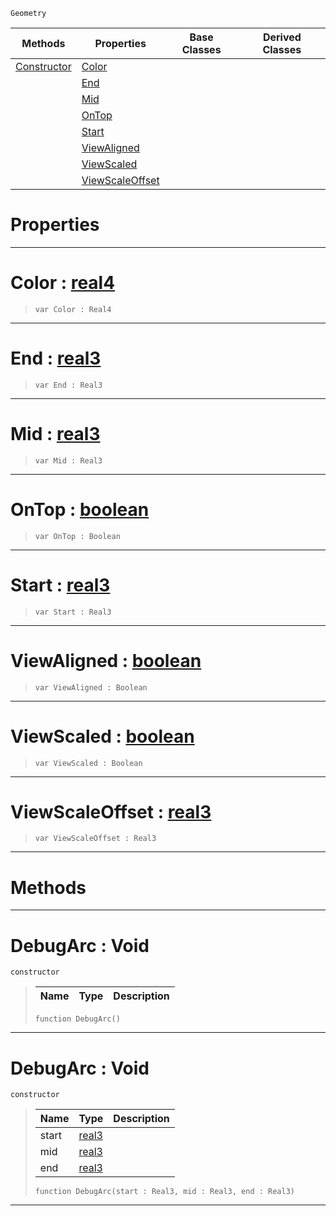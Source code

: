  `Geometry`

|Methods|Properties|Base Classes|Derived Classes|
|---|---|---|---|
|[ Constructor](debugarc.md#debugarc-void)|[ Color](debugarc.md#color-zilch-engine-docume)| | |
| |[ End](debugarc.md#end-zilch-engine-document)| | |
| |[ Mid](debugarc.md#mid-zilch-engine-document)| | |
| |[ OnTop](debugarc.md#ontop-zilch-engine-docume)| | |
| |[ Start](debugarc.md#start-zilch-engine-docume)| | |
| |[ ViewAligned](debugarc.md#viewaligned-zilch-engine)| | |
| |[ ViewScaled](debugarc.md#viewscaled-zilch-engine-d)| | |
| |[ ViewScaleOffset](debugarc.md#viewscaleoffset-zilch-eng)| | |


 #  Properties


---  
 #  Color : [real4](../nada_base_types/real4.md)

> 
> ```TS:Nada
> var Color : Real4


---  
 #  End : [real3](../nada_base_types/real3.md)

> 
> ```TS:Nada
> var End : Real3


---  
 #  Mid : [real3](../nada_base_types/real3.md)

> 
> ```TS:Nada
> var Mid : Real3


---  
 #  OnTop : [boolean](../nada_base_types/boolean.md)

> 
> ```TS:Nada
> var OnTop : Boolean


---  
 #  Start : [real3](../nada_base_types/real3.md)

> 
> ```TS:Nada
> var Start : Real3


---  
 #  ViewAligned : [boolean](../nada_base_types/boolean.md)

> 
> ```TS:Nada
> var ViewAligned : Boolean


---  
 #  ViewScaled : [boolean](../nada_base_types/boolean.md)

> 
> ```TS:Nada
> var ViewScaled : Boolean


---  
 #  ViewScaleOffset : [real3](../nada_base_types/real3.md)

> 
> ```TS:Nada
> var ViewScaleOffset : Real3


---  
 #  Methods


---  
 #  DebugArc : Void

 `constructor`

> 
> |Name|Type|Description|
> |---|---|---|
> ```TS:Nada
> function DebugArc()
> ``` 


---  
 #  DebugArc : Void

 `constructor`

> 
> |Name|Type|Description|
> |---|---|---|
> |start|[real3](../nada_base_types/real3.md)| |
> |mid|[real3](../nada_base_types/real3.md)| |
> |end|[real3](../nada_base_types/real3.md)| |
> ```TS:Nada
> function DebugArc(start : Real3, mid : Real3, end : Real3)
> ``` 


---  
 

 
